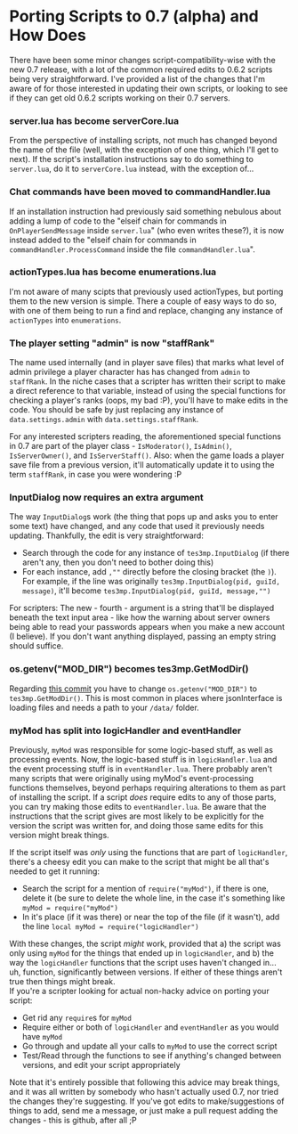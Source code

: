 # Porting Scripts to 0.7 (alpha) and How Does
There have been some minor changes script-compatibility-wise with the new 0.7 release, with a lot of the common required edits to 0.6.2 scripts being very straightforward. I've provided a list of the changes that I'm aware of for those interested in updating their own scripts, or looking to see if they can get old 0.6.2 scripts working on their 0.7 servers.
### server.lua has become serverCore.lua
From the perspective of installing scripts, not much has changed beyond the name of the file (well, with the exception of one thing, which I'll get to next). If the script's installation instructions say to do something to `server.lua`, do it to `serverCore.lua` instead, with the exception of...
### Chat commands have been moved to commandHandler.lua
If an installation instruction had previously said something nebulous about adding a lump of code to the "elseif chain for commands in `OnPlayerSendMessage` inside `server.lua`" (who even writes these?), it is now instead added to the "elseif chain for commands in `commandHandler.ProcessCommand` inside the file `commandHandler.lua`".
### actionTypes.lua has become enumerations.lua
I'm not aware of many scipts that previously used actionTypes, but porting them to the new version is simple. There a couple of easy ways to do so, with one of them being to run a find and replace, changing any instance of `actionTypes` into `enumerations`.
### The player setting "admin" is now "staffRank"
The name used internally (and in player save files) that marks what level of admin privilege a player character has has changed from `admin` to `staffRank`. In the niche cases that a scripter has written their script to make a direct reference to that variable, instead of using the special functions for checking a player's ranks (oops, my bad :P), you'll have to make edits in the code. You should be safe by just replacing any instance of `data.settings.admin` with `data.settings.staffRank`.

For any interested scripters reading, the aforementioned special functions in 0.7 are part of the player class - `IsModerator()`, `IsAdmin()`, `IsServerOwner()`, and `IsServerStaff()`. Also: when the game loads a player save file from a previous version, it'll automatically update it to using the term `staffRank`, in case you were wondering :P
### InputDialog now requires an extra argument
The way `InputDialog`s work (the thing that pops up and asks you to enter some text) have changed, and any code that used it previously needs updating. Thankfully, the edit is very straightforward:
* Search through the code for any instance of `tes3mp.InputDialog` (if there aren't any, then you don't need to bother doing this)
* For each instance, add `,""` directly before the closing bracket (the `)`). For example, if the line was originally `tes3mp.InputDialog(pid, guiId, message)`, it'll become `tes3mp.InputDialog(pid, guiId, message,"")`

For scripters: The new - fourth - argument is a string that'll be displayed beneath the text input area - like how the warning about server owners being able to read your passwords appears when you make a new account (I believe). If you don't want anything displayed, passing an empty string should suffice.
### os.getenv("MOD_DIR") becomes tes3mp.GetModDir()
Regarding [this commit](https://github.com/TES3MP/CoreScripts/commit/c43f42b7d35f026e1f9b5e91a742d84f1b0d23cd) you have to change `os.getenv("MOD_DIR")` to `tes3mp.GetModDir()`. This is most common in places where jsonInterface is loading files and needs a path to your `/data/` folder.
### myMod has split into logicHandler and eventHandler
Previously, `myMod` was responsible for some logic-based stuff, as well as processing events. Now, the logic-based stuff is in `logicHandler.lua` and the event processing stuff is in `eventHandler.lua`. There probably aren't many scripts that were originally using myMod's event-processing functions themselves, beyond perhaps requiring alterations to them as part of installing the script. If a script *does* require edits to any of those parts, you can try making those edits to `eventHandler.lua`. Be aware that the instructions that the script gives are most likely to be explicitly for the version the script was written for, and doing those same edits for this version might break things.  

If the script itself was *only* using the functions that are part of `logicHandler`, there's a cheesy edit you can make to the script that might be all that's needed to get it running:
* Search the script for a mention of `require("myMod")`, if there is one, delete it (be sure to delete the whole line, in the case it's something like `myMod = require("myMod")`
* In it's place (if it was there) or near the top of the file (if it wasn't), add the line `local myMod = require("logicHandler")`  

With these changes, the script *might* work, provided that a) the script was only using `myMod` for the things that ended up in `logicHandler`, and b) the way the `logicHandler` functions that the script uses haven't changed in... uh, function, significantly between versions. If either of these things aren't true then things might break.  
If you're a scripter looking for actual non-hacky advice on porting your script:
* Get rid any `require`s for `myMod`
* Require either or both of `logicHandler` and `eventHandler` as you would have `myMod`
* Go through and update all your calls to `myMod` to use the correct script
* Test/Read through the functions to see if anything's changed between versions, and edit your script appropriately

Note that it's entirely possible that following this advice may break things, and it was all written by somebody who hasn't actually used 0.7, nor tried the changes they're suggesting. If you've got edits to make/suggestions of things to add, send me a message, or just make a pull request adding the changes - this is github, after all ;P
